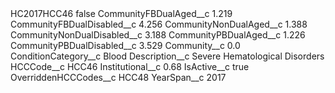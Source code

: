 <?xml version="1.0" encoding="UTF-8"?>
<CustomMetadata xmlns="http://soap.sforce.com/2006/04/metadata" xmlns:xsi="http://www.w3.org/2001/XMLSchema-instance" xmlns:xsd="http://www.w3.org/2001/XMLSchema">
    <label>HC2017HCC46</label>
    <protected>false</protected>
    <values>
        <field>CommunityFBDualAged__c</field>
        <value xsi:type="xsd:double">1.219</value>
    </values>
    <values>
        <field>CommunityFBDualDisabled__c</field>
        <value xsi:type="xsd:double">4.256</value>
    </values>
    <values>
        <field>CommunityNonDualAged__c</field>
        <value xsi:type="xsd:double">1.388</value>
    </values>
    <values>
        <field>CommunityNonDualDisabled__c</field>
        <value xsi:type="xsd:double">3.188</value>
    </values>
    <values>
        <field>CommunityPBDualAged__c</field>
        <value xsi:type="xsd:double">1.226</value>
    </values>
    <values>
        <field>CommunityPBDualDisabled__c</field>
        <value xsi:type="xsd:double">3.529</value>
    </values>
    <values>
        <field>Community__c</field>
        <value xsi:type="xsd:double">0.0</value>
    </values>
    <values>
        <field>ConditionCategory__c</field>
        <value xsi:type="xsd:string">Blood</value>
    </values>
    <values>
        <field>Description__c</field>
        <value xsi:type="xsd:string">Severe Hematological Disorders</value>
    </values>
    <values>
        <field>HCCCode__c</field>
        <value xsi:type="xsd:string">HCC46</value>
    </values>
    <values>
        <field>Institutional__c</field>
        <value xsi:type="xsd:double">0.68</value>
    </values>
    <values>
        <field>IsActive__c</field>
        <value xsi:type="xsd:boolean">true</value>
    </values>
    <values>
        <field>OverriddenHCCCodes__c</field>
        <value xsi:type="xsd:string">HCC48</value>
    </values>
    <values>
        <field>YearSpan__c</field>
        <value xsi:type="xsd:string">2017</value>
    </values>
</CustomMetadata>

